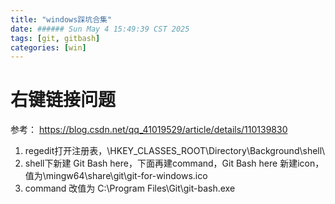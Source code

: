 ```yaml
---
title: "windows踩坑合集"
date: ###### Sun May 4 15:49:39 CST 2025
tags: [git, gitbash]
categories: [win]
---
```



# 右键链接问题
参考： https://blog.csdn.net/qq_41019529/article/details/110139830
1. regedit打开注册表，\HKEY_CLASSES_ROOT\Directory\Background\shell\
2. shell下新建 Git Bash here，下面再建command，Git Bash here 新建icon，值为\mingw64\share\git\git-for-windows.ico
3. command 改值为 C:\Program Files\Git\git-bash.exe
